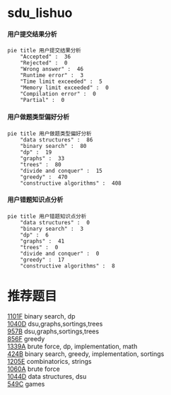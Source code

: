 # sdu_lishuo

<!-- tabs:start -->



#### **用户提交结果分析**

```mermaid
pie title 用户提交结果分析
    "Accepted" :  36
    "Rejected" :  0
    "Wrong answer" :  46
    "Runtime error" :  3
    "Time limit exceeded" :  5
    "Memory limit exceeded" :  0
    "Compilation error" :  0
    "Partial" :  0
```

#### **用户做题类型偏好分析**

```mermaid
pie title 用户做题类型偏好分析
    "data structures" :  86
    "binary search" :  80
    "dp" :  19
    "graphs" :  33
    "trees" :  80
    "divide and conquer" :  15
    "greedy" :  470
    "constructive algorithms" :  408
```
#### **用户错题知识点分析**

```mermaid
pie title 用户错题知识点分析
    "data structures" :  0
    "binary search" :  3
    "dp" :  6
    "graphs" :  41
    "trees" :  0
    "divide and conquer" :  0
    "greedy" :  17
    "constructive algorithms" :  8
```



<!-- tabs:end -->
# 推荐题目
[1101F](https://codeforces.com/contest/1101/problem/F)		binary search,
                        dp		  
[1040D](https://codeforces.com/contest/1040/problem/D)		dsu,graphs,sortings,trees		  
[957B](https://codeforces.com/contest/957/problem/B)		dsu,graphs,sortings,trees		  
[856F](https://codeforces.com/contest/856/problem/F)		greedy		  
[1339A](https://codeforces.com/contest/1339/problem/A)		brute force,
                        dp,
                        implementation,
                        math		  
[424B](https://codeforces.com/contest/424/problem/B)		binary search,
                        greedy,
                        implementation,
                        sortings		  
[1205E](https://codeforces.com/contest/1205/problem/E)		combinatorics,
                        strings		  
[1060A](https://codeforces.com/contest/1060/problem/A)		brute force		  
[1044D](https://codeforces.com/contest/1044/problem/D)		data structures,
                        dsu		  
[549C](https://codeforces.com/contest/549/problem/C)		games		  
